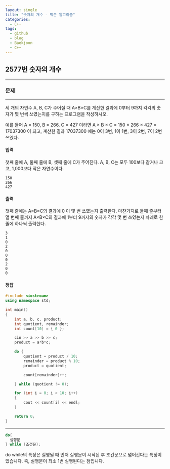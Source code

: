 ```yaml
---
layout: single
title: "숫자의 개수 - 백준 알고리즘"
categories:
  - C++
tags:
  - github
  - blog
  - Baekjoon
  - C++
---
```

## 2577번 **숫자의 개수**
---

### 문제
---
세 개의 자연수 A, B, C가 주어질 때 A×B×C를 계산한 결과에 0부터 9까지 각각의 숫자가 몇 번씩 쓰였는지를 구하는 프로그램을 작성하시오.

예를 들어 A = 150, B = 266, C = 427 이라면
A × B × C = 150 × 266 × 427 = 17037300 이 되고,
계산한 결과 17037300 에는 0이 3번, 1이 1번, 3이 2번, 7이 2번 쓰였다.

#### 입력
첫째 줄에 A, 둘째 줄에 B, 셋째 줄에 C가 주어진다. A, B, C는 모두 100보다 같거나 크고, 1,000보다 작은 자연수이다.
```
150
266
427
```

#### 출력
첫째 줄에는 A×B×C의 결과에 0 이 몇 번 쓰였는지 출력한다. 마찬가지로 둘째 줄부터 열 번째 줄까지 A×B×C의 결과에 1부터 9까지의 숫자가 각각 몇 번 쓰였는지 차례로 한 줄에 하나씩 출력한다.
```
3
1
0
2
0
0
0
2
0
0
```

#### 정답
```c++
#include <iostream>
using namespace std;

int main()
{
	int a, b, c, product;
	int quotient, remainder;
	int count[10] = { 0 };

	cin >> a >> b >> c;
	product = a*b*c;

	do {
		quotient = product / 10;
		remainder = product % 10;
		product = quotient;

		count[remainder]++;

	} while (quotient != 0);

	for (int i = 0; i < 10; i++)
	{
		cout << count[i] << endl;
	}

	return 0;
}
```

---
```c++
do{
  실행문
} while (조건문);
```
do while의 특징은 실행될 때 먼저 실행문이 시작된 후 조건문으로 넘어간다는 특징이 있습니다.
즉, 실행문이 최소 1번 실행된다는 점입니다.
